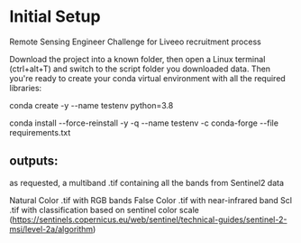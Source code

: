 # Initial Setup
Remote Sensing Engineer Challenge for Liveeo recruitment process

Download the project into a known folder, then open a Linux terminal (ctrl+alt+T) and switch to the script folder you downloaded data. Then you're ready to create your conda virtual environment with all the required libraries:

conda create -y --name testenv python=3.8

conda install --force-reinstall -y -q --name testenv -c conda-forge --file requirements.txt

## outputs:

as requested, a multiband .tif containing all the bands from Sentinel2 data

Natural Color .tif with RGB bands
False Color .tif with near-infrared band
Scl .tif with classification based on sentinel color scale (https://sentinels.copernicus.eu/web/sentinel/technical-guides/sentinel-2-msi/level-2a/algorithm)
